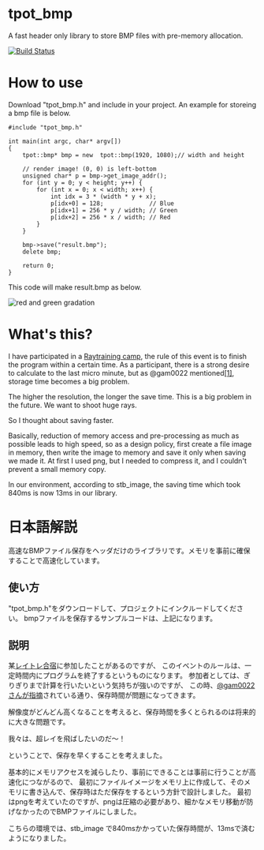 # tpot_bmp
A fast header only library to store BMP files with pre-memory allocation.

[![Build Status](https://travis-ci.com/t-pot/tpot_bmp.svg?branch=master)](https://travis-ci.com/t-pot/tpot_bmp)

# How to use
Download "tpot_bmp.h" and include in your project.
An example for storeing a bmp file is below.

```
#include "tpot_bmp.h"

int main(int argc, char* argv[])
{
	tpot::bmp* bmp = new  tpot::bmp(1920, 1080);// width and height
	
	// render image! (0, 0) is left-bottom
	unsigned char* p = bmp->get_image_addr();
	for (int y = 0; y < height; y++) {
		for (int x = 0; x < width; x++) {
			int idx = 3 * (width * y + x);
			p[idx+0] = 128;             // Blue
			p[idx+1] = 256 * y / width; // Green
			p[idx+2] = 256 * x / width; // Red
		}
	}

	bmp->save("result.bmp");
	delete bmp;

	return 0;
}
```
This code will make result.bmp as below.

![red and green gradation](test/sample.bmp)

# What's this?
I have participated in a [Raytraining camp](https://sites.google.com/site/raytracingcamp5/), the rule of this event is to finish the program within a certain time.
As a participant, there is a strong desire to calculate to the last micro minute, but as @gam0022 mentioned[[1]](https://gam0022.net/blog/2019/09/18/rtcamp7/#png%E3%81%AE%E3%82%A8%E3%83%B3%E3%82%B3%E3%83%BC%E3%83%89%E6%99%82%E9%96%93%E3%81%AE%E7%9F%AD%E7%B8%AE), storage time becomes a big problem.

The higher the resolution, the longer the save time. This is a big problem in the future.
We want to shoot huge rays.

So I thought about saving faster.


Basically, reduction of memory access and pre-processing as much as possible leads to high speed, 
so as a design policy, first create a file image in memory, then write the image to memory and save it only when saving we made it.
At first I used png, but I needed to compress it, and I couldn't prevent a small memory copy.

In our environment, according to stb_image, the saving time which took 840ms is now 13ms in our library.

# 日本語解説
高速なBMPファイル保存をヘッダだけのライブラリです。メモリを事前に確保することで高速化しています。

## 使い方

"tpot_bmp.h"をダウンロードして、プロジェクトにインクルードしてください。
bmpファイルを保存するサンプルコードは、上記になります。

## 説明
某[レイトレ合宿](https://sites.google.com/site/raytracingcamp5/)に参加したことがあるのですが、
このイベントのルールは、一定時間内にプログラムを終了するというものになります。
参加者としては、ぎりぎりまで計算を行いたいという気持ちが強いのですが、
この時、[@gam0022さんが指摘](https://gam0022.net/blog/2019/09/18/rtcamp7/#png%E3%81%AE%E3%82%A8%E3%83%B3%E3%82%B3%E3%83%BC%E3%83%89%E6%99%82%E9%96%93%E3%81%AE%E7%9F%AD%E7%B8%AE)されている通り、保存時間が問題になってきます。

解像度がどんどん高くなることを考えると、保存時間を多くとられるのは将来的に大きな問題です。

我々は、超レイを飛ばしたいのだ～！

ということで、保存を早くすることを考えました。

基本的にメモリアクセスを減らしたり、事前にできることは事前に行うことが高速化につながるので、
最初にファイルイメージをメモリ上に作成して、そのメモリに書き込んで、保存時はただ保存をするという方針で設計しました。
最初はpngを考えていたのですが、pngは圧縮の必要があり、細かなメモリ移動が防げなかったのでBMPファイルにしました。

こちらの環境では、stb_image で840msかかっていた保存時間が、13msで済むようになりました。
